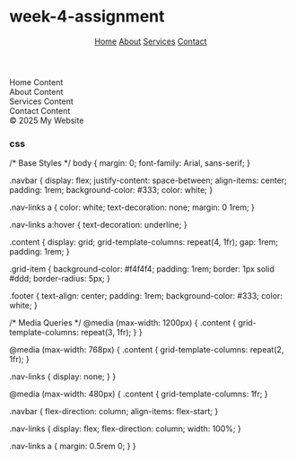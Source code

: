 # week-4-assignment
<!DOCTYPE html>
<html lang="en">
<head>
  <meta charset="UTF-8">
  <meta name="viewport" content="width=device-width, initial-scale=1.0">
  <title>Responsive Layout</title>
  <link rel="stylesheet" href="styles.css">
</head>
<body>
  <header class="navbar">
    <nav class="nav-links">
      <a href="#home">Home</a>
      <a href="#about">About</a>
      <a href="#services">Services</a>
      <a href="#contact">Contact</a>
    </nav>
  </header>
  <main class="content">
    <section class="grid-item" id="home">Home Content</section>
    <section class="grid-item" id="about">About Content</section>
    <section class="grid-item" id="services">Services Content</section>
    <section class="grid-item" id="contact">Contact Content</section>
  </main>
  <footer class="footer">© 2025 My Website</footer>
</body>
</html>

### css
/* Base Styles */
body {
  margin: 0;
  font-family: Arial, sans-serif;
}

.navbar {
  display: flex;
  justify-content: space-between;
  align-items: center;
  padding: 1rem;
  background-color: #333;
  color: white;
}

.nav-links a {
  color: white;
  text-decoration: none;
  margin: 0 1rem;
}

.nav-links a:hover {
  text-decoration: underline;
}

.content {
  display: grid;
  grid-template-columns: repeat(4, 1fr);
  gap: 1rem;
  padding: 1rem;
}

.grid-item {
  background-color: #f4f4f4;
  padding: 1rem;
  border: 1px solid #ddd;
  border-radius: 5px;
}

.footer {
  text-align: center;
  padding: 1rem;
  background-color: #333;
  color: white;
}

/* Media Queries */
@media (max-width: 1200px) {
  .content {
    grid-template-columns: repeat(3, 1fr);
  }
}

@media (max-width: 768px) {
  .content {
    grid-template-columns: repeat(2, 1fr);
  }

  .nav-links {
    display: none;
  }
}

@media (max-width: 480px) {
  .content {
    grid-template-columns: 1fr;
  }

  .navbar {
    flex-direction: column;
    align-items: flex-start;
  }

  .nav-links {
    display: flex;
    flex-direction: column;
    width: 100%;
  }

  .nav-links a {
    margin: 0.5rem 0;
  }
}
